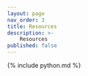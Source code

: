 ```yaml
---
layout: page
nav_order: 3
title: Resources
description: >-
    Resources
published: false
---
```



{% include python.md %}